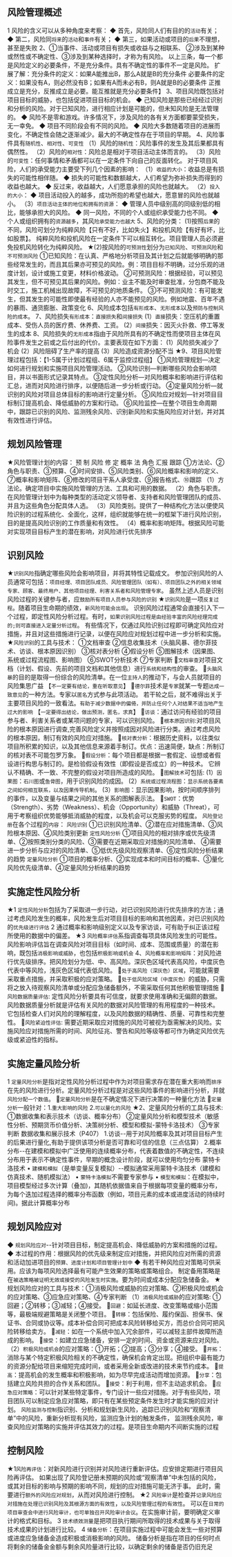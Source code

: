## 风险管理概述
1 风险的含义可以从多种角度来考察： 
	◆ 首先，风险同人们有目的的`活动`有关；
	◆ 第二，风险同`将来`的`活动`和`事件`有关；
	◆ 第三，如果活动或项目的`后果`不理想，甚至是失败
2、①当事件、活动或项目有损失或收益与之相联系、 ②涉及到某种或然性或不确定性、③涉及到某种选择时，才称为有风险。
	以上三条，每一个都是风险定义的必要条件，不是充分条件。具有不确定性的事件不一定是风险。 
	扩展了解：充分条件的定义：如果A能推出B，那么A就是B的充分条件
	必要条件的定义：如果没有A，则必然没有B；如果有A而未必有B，则A就是B的必要条件
	正推成立是充分，反推成立是必要。能互推就是充分必要条件】
3、项目风险既包括对项目目标的威胁，也包括促进项目目标的机会。 
	◆ 己知风险是那些已经经过识别和分析的风险。对于已知风险，进行相应计划是可能的，但未知风险是无法管理的。 
	◆ 风险不是零和游戏。许多情况下，涉及风险的各有关方面都要蒙受损失，无一幸免。
	◆ 项目不同阶段会有不同的风险。 
	◆ 风险大多数随着项目的进展而变化，不确定性会随之逐渐减少。最大的不确定性存在于项目的早期。
4、风险事件具有`随机性`、`相对性`、`可变性`
（1）风险的`随机性`：风险事件的发生及其后果都具有偶然性。
（2）风险的`相对性`：风险总是相对于项目活动主体而言的。
（3）风险的`可变性`：任何事情和矛盾都可以在一定条件下向自己的反面转化。
	对于项目风险，人们的承受能力主要受下列几个因素的影响： 
	（1）`收益的大小`：收益总是有损失的可能性相伴随。
		◆ 损失的可能性和数额越大，人们希望为弥补损失而得到的收益也越大。 
		◆ 反过来，收益越大，人们愿意承担的风险也就越大。 
	（2）`投入的大小`： 
		◆ 项目活动投入的越多，成功所抱的希望也越大，愿意冒的风险也就越小。 
	（3）`项目活动主体的地位和拥有的资源`： 
		◆ 管理人员中级别高的同级别低的相比，能够承担大的风险。
		◆ 同一风险，不同的个人或组织承受能力也不同。
		◆ 个人或组织拥有的`资源越多`，其风`险承受能力也越大`
5、风险的分类：
	(1)按照`后果`的不同，风险可划分为纯粹风险【只有不好，比如失火】和投机风险【有好有坏，比如股票】。
	纯粹风险和投机风险在一定条件下可以相互转化。项目管理人员必须避免投机风险转化为纯粹风险。
	★(2)按风险的`可预测性`划分为`已知风险`、`可预测风险`和`不可预测风险`
		①已知风险：在认真、严格地分析项目及其计划之后就能够明确的那些经常发生的，而且其后果亦可预见的风险。例：项目目标不明确，过分乐观的进度计划，设计或施工变更，材料价格波动。 
		②可预测风险：根据经验，可以预见其发生，但不可预见其后果的风险。例如：业主不能及时审查批准，分包商不能及时交工，施工机械出现故障，不可预见的地质条件。 
		③不可预测风险：有可能发生，但其发生的可能性即使最有经验的人亦不能预见的风险。例如地震、百年不遇的暴雨、通货膨胀、政策变化
6、风险成本包括`有形成本`、`无形成本`以及`预防与控制风险的成本`。 
7、风险损失`有形成本`：`直接损失`和`间接损失`
	(1）`直接`损失：空压机的重置成本、受伤人员的医疗费、休养费、工资。
	(2）`间接`损失：因灭火扑救、停工等发生的成本
8、风险损失的`无形成本`指由于风险所具有的不确定性而使项目主体在风险事件发生之前或之后付出的代价。主要表现在如下方面：
	(1）风险损失减少了机会
	(2）风险阻碍了生产率的提高
	(3）风险造成资源分配不当
★9、项目风险管理过程包括：【1-5属于计划过程组、6属于监控过程组】
	①风险管理规划—决定如何进行规划和实施项目风险管理活动。
	②风险识别—判断哪些风险会影响项目，并以书面形式记录其特点。
	③定性风险分析—对风险概率和影响进行评估和汇总，进而对风险进行排序，以便随后进一步分析或行动。
	④定量风险分析—就识别的风险对项目总体目标的影响进行定量分析。
	⑤风险应对规划—针对项目目标制订提高机会、降低威胁的方案和行动。
	⑥风险监控—在整个项目生命周期中，跟踪已识别的风险、监测残余风险、识别新风险和实施风险应对计划，并对其有效性进行评估。

## 规划风险管理
★风险管理计划的内容： 预 制 风险 修 定 概率 法 角色 汇报 跟踪
	①方法论、②角色与职责、③预算、④时间安排、⑤风险类别、⑥风险概率和影响的定义、⑦概率和影响矩阵、⑧修改的项目干系人承受度、⑨报告格式、⑩跟踪
（1）方法论。确定项目中实施风险管理的方法、工具和可用的数据。
（2）角色与职责。在风险管理计划中为每种类型的活动定义领导者、支持者和风险管理团队的成员、并且为这些角色分配具体人选。
（3）风险类别。提供了一种结构化方法以便使风险识别的过程系统化、全面化，这样，组织就能够在统一的框架下进行风险识别，目的是提高风险识别的工作质量和有效性。
（4）概率和影响矩阵。根据风险可能对实现项目目标产生的潜在影响，对风险进行优先排序

## 识别风险
★`识别风险`指确定哪些风险会影响项目，并将其特性记载成文。
	参加识别风险的人员通常可包括：`项目经理、项目团队成员、风险管理团队（如有）、项目团队之外的相关领域专家、顾客、最终用户、其他项目经理、利害关系者和风险管理专家`。
	虽然上述人员是识别风险过程的关键参与者，应`鼓励所有项目人员参与风险的识别`
★`识别风险`是一项`反复过程`。随着项目生命期的绩效，`新风险可能会出现`。
	识别风险过程通常会直接引入下一个过程，即定性风险分析过程。有时，`如果识别风险过程是由经验丰富的风险经理完成的;则可直接进入定量分析过程`。
	有些情况下，仅通过风险识别过程即可确定风险应对措施，并且对这些措施进行记录，以便在风险应对规划过程中进一步分析和实施。
★`风险识别`的工具与技术：
	①文档审查 ②信息收集技术（头脑风暴、德尔菲技术、访谈、根本原因识别）
	③核对表分析 ④假设分析 ⑤图解技术（因果图、系统或过程流程图、影响图） ⑥SWOT分析技术 ⑦专家判断
	`文档审查`对项目文档（计划、假设、先前的项目文档和其他信息）进行`系统和结构性`的审查。
	`头脑风暴`的目的是取得一份综合的风险清单。在一位`主持人`的推动下，与会人员就项目的风险集思广益
		【`不一定要有结论，重在听取意见`】
	`德尔菲`技术是`专家`就某一专题`达成一致意见`的一种方法。专家以`匿名`方式参与此项活动。
		若干轮之后，就不难得出关于主要项目风险的一致看法。`有助于减少数据中的偏倚，并防止任何个人对结果不适当地产生过大的影响`
		【`一定要得出结论，做出预测，匿名，求真`】
	`访谈`：通过访问有经验的项目参与者、利害关系者或某项问题的专家，可以识别风险。
	`根本原因识别`:对项目风险的根本原因进行调查,完善风险定义并按照成因对风险进行分类。通过考虑风险的根本原因，制订有效的风险应对措施。
	`核对表分析`：根据历史资料，以往类似项目所积累的知识，以及其他信息来源着手制订。优点：迅速简便，缺点：所制订的核对表不可能包罗万象。 
	`假设分析`：每个项目都是根据一套假定、设想或者假设进行构思与制订的。是检验假设有效性（即假设是否成立）的一种技术。
		它辨认不精确、不一致、不完整的假设对项目所造成的风险。
	`图解技术`可包括:
		(1）`因果图`：`石川图`或`鱼骨图`，用于识别风险的成因。
		(2）`系统或过程流程图`：`显示系统各要素之间如何相互联系，以及因果传导机制`。
		(3）`影响图`：显示因果影响，按时间顺序排列的事件，以及变量与结果之间的其他关系的图解表示法。
	`SWOT`：优势（Strength）、劣势（Weakness）、机会（Opportunity）和威胁（Threat），可用于考察组织优势能够抵消威胁的程度，以及机会可以克服劣势的程度。
`风险登记册`在各个过程的`内容`：
	`风险识别` ①已识别风险清单、②潜在应对措施清单、③风险根本原因、④风险类别更新
	`定性风险分析` ①项目风险的相对排序或优先级清单、②按照类别分类的风险、③需要在近期采取应对措施的风险清单、
		④需要进一步分析与应对的风险清单、⑤低优先级风险观察清单、⑥定性风险分析结果的趋势
	`定量风险分析` ①项目的概率分析、②实现成本和时间目标的概率、③量化风险优先级清单、④定量风险分析结果的趋势

## 实施定性风险分析
★1 `定性风险分析`包括为了采取进一步行动，对已识别风险进行优先排序的方法；通过考虑风险发生的概率，风险发生后对项目目标的影响和其他因素，对已识别风险的`优先级进行评估`
2 通过概率和影响级别定义以及专家访谈，可有助于纠正该过程所使用的数据中的偏差。
★3 `风险概率评估`系指调查每项具体风险发生的可能性。
	风险影响评估旨在调查风险对项目目标（如时间、成本、范围或质量）的潜在影响，既包括`消极影响或威胁`，也包括`积极影响或机会`
4、`风险概率和影响矩阵`：对风险进行优先级排序。把风险划分为低、中、高风险。深灰色区域代表高风险，中度灰色代表中等风险，浅灰色区域代表低风险。
	`处于高风险（深灰色）区域`，可能就需要采取重点措施，并采取积极的应对策略。 
	`处于低风险区域（中度灰色）`的威胁，只需将之放入待观察风险清单或分配应急储备额外，不需采取任何其他积极管理措施
`风险数据质量评估`: 定性风险分析要具有可信度，就要求使用准确和无偏颇的数据。风险数据质量分析就是评估有关风险的数据对风险管理的有用程度的一种技术。
	它包括检查人们对风险的理解程度，以及风险数据的精确性、质量、可靠性和完整性。
`风险紧迫性评估`: 需要近期采取应对措施的风险可被视为亟需解决的风险。实施风险应对措施所需的时间、风险征兆、警告和风险等级等都可作为确定风险优先级或紧迫性的指标。

## 实施定量风险分析
1 `定量风险分析`是指对定性风险分析过程中作为对项目需求存在潜在重大影响而`排序`在先的风险进行分析。定量风险分析过程是对这些风险事件的影响进行分析，并就`风险分配一个数值`。
	`定量风险分析`是在不确定情况下进行决策的一种量化方法
	`定量分析`一般针对：1.`重大影响的风险` 2.`可以量化的风险` 
★2、定量风险分析的工具与技术:
	①数据收集和表示技术（访谈、概率分布）
	②定量风险分析和模型技术（敏感性分析、预期货币价值分析、决策树分析、模型和模拟-蒙特卡洛技术）
	③专家判断
数据收集和展示技术（P407）
	1.访谈--用于对风险概率及其对项目目标产生的后果进行量化,有助于提供该项分析是否可靠和可信的信息（三点估算）
	2.概率分布--在建模和模拟中广泛使用的连续概率分布，代表着数值的不确定性，不连续分布用于表示不确定性事件，早期的概念设计阶段，就可以使用均匀分布
蒙特卡洛技术
	• `建模和模拟`（是单变量反复模拟）--模拟通常采用蒙特卡洛技术（建模和仿真技术、随机模拟法）
	• `蒙特卡洛模拟`不需要专家参与
	• `模型和模拟`：在模拟中，项目模型经过多次计算（叠加)，其随机依据值来自于根据每项变量的概率分布，
	为每个迭加过程选择的概率分布函数（例如，项目元素的成本或进度活动的持续时间)。据此计算概率分布

## 规划风险应对
◆ `规划风险应对`--针对项目目标，制定提高机会、降低威胁的方案和措施的过程。
◆ 本过程的作用：根据风险的优先级来制定应对措施，并把风险应对所需的资源和活动加进项目的`预算、进度计划和项目管理计划中`
◆ 有若干种风险应对策略可供采用。应该为每项风险选择最有可能产生效果的策略或策略组合。
	制定备用策略是在`被选策略被证明无效或接受的风险发生时实施`。要为时间或成本分配应急储备金。
★规划风险应对的工具与技术：①消极风险或威胁的应对策略、②积极风险或机会的应对策略、③应急应对策略、④专家判断
（1）`消极风险或威胁`的应对策略: ①回避；②转移；③减轻；④接受。
	`回避`：如延长进度、改变策略或缩小范围等，最极端规避策略是关闭整个项目。
	`转移`：包括保险、履约保函、担保书、保证书、合同或协议等。成本补偿合同可把成本风险转移给买方，而总价合同可把风险转移给卖方。
	`减轻`：如在一个系统中加入冗余部件，可以减轻主部件故障所造成的影响。
	`接受`：如建立应急储备，安排一定的时间、资金或资源来应对风险。
（2）`积极风险或机会`的应对策略：①开拓；②提高；③分享；④接受。
	`开拓`：消除与某个特定积极风险相关的不确定性，确保机会肯定出现。把组织中最有能力的资源分配给项目来缩短完成时间，或者采用全新或改进的技术来节约成本。
	`提高`：提高机会的发生概率和积极影响，如为尽早完成活动而增加资源。 
	`分享`：包括建立风险共担的合作关系和团队。
	`接受`：利于利用，但不主动追求机会。
`应急应对策略`：可以针对某些特定事件，专门设计一些应对措施。对于有些风险，项目团队可以制定应急应对策略，即只有在某些预定条件发生时才能实施的应对计划。
`风险监测与控制`指识别、分析和规划新生风险，追踪已识别风险和“观察清单”中的风险，重新分析现有风险，监测应急计划的触发条件，
	监测残余风险，审查风险应对策略的实施并评估其效力的过程。是项目生命期内不间断实施的过程

## 控制风险
★1`风险再评估`：对新风险进行识别并对风险进行重新评估。应安排定期进行项目风险再评估。
	如果出现了风险登记册未预期的风险或“观察清单”中未包括的风险，或其对目标的影响与预期的影响不同，规划的应对措施可能无济于事。
	此时，需要进行`额外的风险应对规划`，从而对风险进行控制。
★2 `风险审计`是检查并`记录风险应对措施在处理已识别风险及其根源方面的有效性`，`以及风险管理过程的有效性`。
	可以在`日常的项目审查会中进行风险审计，也可单独召开风险审计会议`。在实施审计前，要明确定义审计的格式和目标。
3 `技术绩效测量`是把项目执行期间所取得的技术成果与关于取得技术成果的计划进行比较。
4 `储备分析`：在项目实施过程中可能会发生一些对预算或进度应急储备金造成积极或消极影响的风险。
	储备分析是指在项目的任何时点将剩余的储备金金额与剩余风险量进行比较，以确定剩余的储备是否仍旧充足
